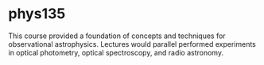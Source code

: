 # phys135

This course provided a foundation of concepts and techniques for observational astrophysics. Lectures would parallel performed experiments in optical photometry, optical spectroscopy, and radio astronomy.
